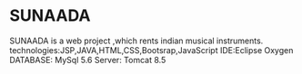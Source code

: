 # SUNAADA
SUNAADA is a web project ,which rents indian musical instruments.
technologies:JSP,JAVA,HTML,CSS,Bootsrap,JavaScript
IDE:Eclipse Oxygen
DATABASE: MySql 5.6
Server: Tomcat 8.5
